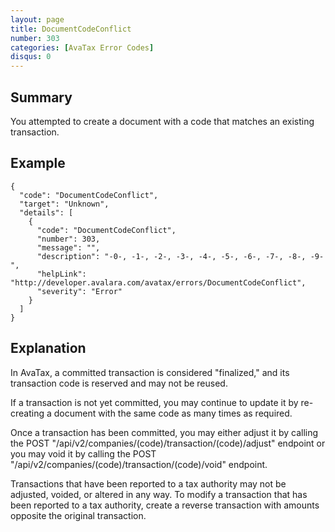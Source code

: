 ```yaml
---
layout: page
title: DocumentCodeConflict
number: 303
categories: [AvaTax Error Codes]
disqus: 0
---
```


## Summary

You attempted to create a document with a code that matches an existing transaction.

## Example

    {
      "code": "DocumentCodeConflict",
      "target": "Unknown",
      "details": [
        {
          "code": "DocumentCodeConflict",
          "number": 303,
          "message": "",
          "description": "-0-, -1-, -2-, -3-, -4-, -5-, -6-, -7-, -8-, -9-",
          "helpLink": "http://developer.avalara.com/avatax/errors/DocumentCodeConflict",
          "severity": "Error"
        }
      ]
    }

## Explanation

In AvaTax, a committed transaction is considered "finalized," and its transaction code is reserved and may not be reused.

If a transaction is not yet committed, you may continue to update it by re-creating a document with the same code as many times as required.

Once a transaction has been committed, you may either adjust it by calling the POST "/api/v2/companies/(code)/transaction/(code)/adjust" endpoint or you may void it by calling the POST "/api/v2/companies/(code)/transaction/(code)/void" endpoint.

Transactions that have been reported to a tax authority may not be adjusted, voided, or altered in any way.  To modify a transaction that has been reported to a tax authority, create a reverse transaction with amounts opposite the original transaction.
